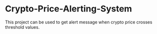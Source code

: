 # Crypto-Price-Alerting-System
This project can be used to get alert message when crypto price crosses threshold values.
